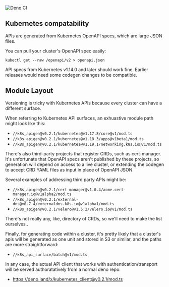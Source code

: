 ![Deno CI](https://github.com/danopia/deno-kubernetes_apis/workflows/Deno%20CI/badge.svg?branch=main)

## Kubernetes compatability

APIs are generated from Kubernetes OpenAPI specs, which are large JSON files.

You can pull your cluster's OpenAPI spec easily:

`kubectl get --raw /openapi/v2 > openapi.json`

API specs from Kubernetes v1.14.0 and later should work fine.
Earlier releases would need some codegen changes to be compatible.

## Module Layout

Versioning is tricky with Kubernetes APIs because every cluster can have a different surface.

When referring to Kubernetes API surfaces, an exhuastive module path might look like this:

* `//k8s_apigen@v0.2.1/kubernetes@v1.17.8/core@v1/mod.ts`
* `//k8s_apigen@v0.2.1/kubernetes@v1.18.3/apps@v1beta1/mod.ts`
* `//k8s_apigen@v0.2.1/kubernetes@v1.19.1/networking.k8s.io@v1/mod.ts`

There's also third-party projects that register CRDs, such as cert-manager.
It's unfortunate that OpenAPI specs aren't published by these projects,
so generation will depend on access to a live cluster,
or extending the codegen to accept CRD YAML files as input in place of OpenAPI JSON.

Several examples of addressing third party APIs might be:

* `//k8s_apigen@v0.2.1/cert-manager@v1.0.4/acme.cert-manager.io@v1alpha2/mod.ts`
* `//k8s_apigen@v0.2.1/external-dns@v0.7.4/externaldns.k8s.io@v1alpha1/mod.ts`
* `//k8s_apigen@v0.2.1/velero@v1.5.2/velero.io@v1/mod.ts`

There's not really any, like, directory of CRDs, so we'll need to make the list ourselves..

Finally, for generating code within a cluster, it's pretty likely that a cluster's apis
will be generated as one unit and stored in S3 or similar, and the paths are more straightforward:

* `//k8s_api_surface/batch@v1/mod.ts`

In any case, the actual API client that works with authentication/transport
will be served authoratatively from a normal deno repo:

* https://deno.land/x/kubernetes_client@v0.2.1/mod.ts
